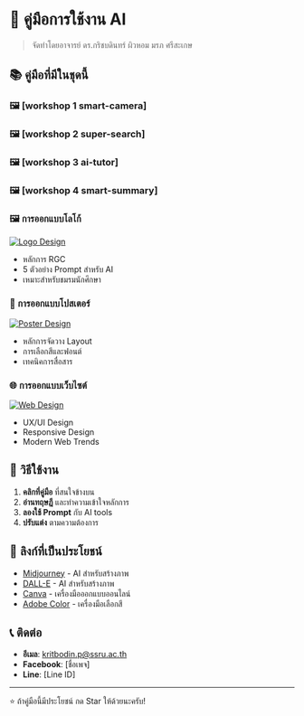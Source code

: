 # 🎨 คู่มือการใช้งาน AI

> จัดทำโดยอาจารย์ ดร.กริชบดินทร์ ผิวหอม มรภ ศรีสะเกษ

## 📚 คู่มือที่มีในชุดนี้
### 🖼️ [workshop 1 smart-camera]
### 🖼️ [workshop 2 super-search]
### 🖼️ [workshop 3 ai-tutor]
### 🖼️ [workshop 4 smart-summary]

### 🖼️ การออกแบบโลโก้
[![Logo Design](https://img.shields.io/badge/ดูคู่มือ-โลโก้-blue?style=for-the-badge)](./logo-design/)
- หลักการ RGC
- 5 ตัวอย่าง Prompt สำหรับ AI
- เหมาะสำหรับชมรมนักศึกษา

### 📄 การออกแบบโปสเตอร์
[![Poster Design](https://img.shields.io/badge/ดูคู่มือ-โปสเตอร์-green?style=for-the-badge)](./poster-design/)
- หลักการจัดวาง Layout
- การเลือกสีและฟอนต์
- เทคนิคการสื่อสาร

### 🌐 การออกแบบเว็บไซต์
[![Web Design](https://img.shields.io/badge/ดูคู่มือ-เว็บไซต์-purple?style=for-the-badge)](./web-design/)
- UX/UI Design
- Responsive Design
- Modern Web Trends

## 🚀 วิธีใช้งาน

1. **คลิกที่คู่มือ** ที่สนใจข้างบน
2. **อ่านทฤษฎี** และทำความเข้าใจหลักการ
3. **ลองใช้ Prompt** กับ AI tools
4. **ปรับแต่ง** ตามความต้องการ

## 🔗 ลิงก์ที่เป็นประโยชน์

- [Midjourney](https://midjourney.com) - AI สำหรับสร้างภาพ
- [DALL-E](https://openai.com/dall-e-2) - AI สำหรับสร้างภาพ
- [Canva](https://canva.com) - เครื่องมือออกแบบออนไลน์
- [Adobe Color](https://color.adobe.com) - เครื่องมือเลือกสี

## 📞 ติดต่อ

- **อีเมล**: kritbodin.p@ssru.ac.th
- **Facebook**: [ชื่อเพจ]
- **Line**: [Line ID]

---
⭐ ถ้าคู่มือนี้มีประโยชน์ กด Star ให้ด้วยนะครับ!
